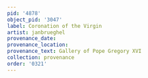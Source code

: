 ```yaml
---
pid: '4878'
object_pid: '3047'
label: Coronation of the Virgin
artist: janbrueghel
provenance_date:
provenance_location:
provenance_text: Gallery of Pope Gregory XVI
collection: provenance
order: '0321'
---
```

